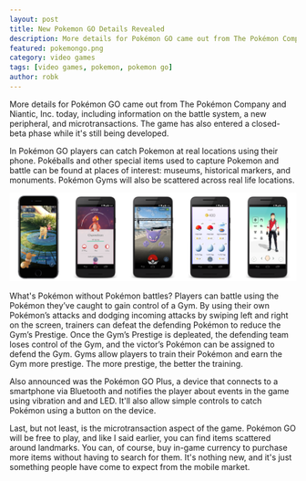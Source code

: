 ```yaml
---
layout: post
title: New Pokemon GO Details Revealed
description: More details for Pokémon GO came out from The Pokémon Company and Niantic, Inc. including information on the battle system, a new peripheral, and microtransactions.
featured: pokemongo.png
category: video games
tags: [video games, pokemon, pokemon go]
author: robk
---
```


More details for Pokémon GO came out from The Pokémon Company and Niantic, Inc. today, including information on the battle system, a new peripheral, and microtransactions. The game has also entered a closed-beta phase while it's still being developed.

In Pokémon GO players can catch Pokemon at real locations using their phone. Pokéballs and other special items used to capture Pokemon and battle can be found at places of interest: museums, historical markers, and monuments. Pokémon Gyms will also be scattered across real life locations.

![Pokémon GO Screens](/images/goscreens.png)

What's Pokémon without Pokémon battles? Players can battle using the Pokémon they’ve caught to gain control of a Gym. By using their own Pokémon’s attacks and dodging incoming attacks by swiping left and right on the screen, trainers can defeat the defending Pokémon to reduce the Gym’s Prestige. Once the Gym’s Prestige is depleated, the defending team loses control of the Gym, and the victor’s Pokémon can be assigned to defend the Gym. Gyms allow players to train their Pokémon and earn the Gym more prestige. The more prestige, the better the training.

Also announced was the Pokémon GO Plus, a device that connects to a smartphone via Bluetooth and notifies the player about events in the game using vibration and and LED. It'll also allow simple controls to catch Pokémon using a button on the device.

Last, but not least, is the microtransaction aspect of the game. Pokémon GO will be free to play, and like I said earlier, you can find items scattered around landmarks. You can, of course, buy in-game currency to purchase more items without having to search for them. It's nothing new, and it's just something people have come to expect from the mobile market.
